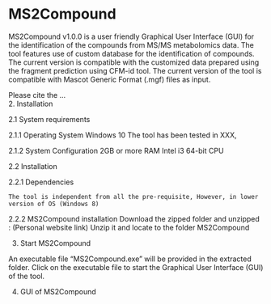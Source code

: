 # MS2Compound

MS2Compound v1.0.0 is a user friendly Graphical User Interface (GUI) for the identification of the compounds from MS/MS metabolomics data. The tool features use of custom database for the identification of compounds. The current version is compatible with the customized data prepared using the fragment prediction using CFM-id tool. 
The current version of the tool is compatible with Mascot Generic Format (.mgf) files as input. 

Please cite the …  
2.  Installation

2.1 System requirements

2.1.1 Operating System
	Windows 10
	The tool has been tested in XXX, 

2.1.2 System Configuration
	2GB or more RAM
	Intel i3 64-bit CPU 

2.2 Installation

2.2.1 Dependencies

	The tool is independent from all the pre-requisite, However, in lower version of OS (Windows 8)

2.2.2 MS2Compound installation
	Download the zipped folder and unzipped : (Personal website link)
	Unzip it and locate to the folder MS2Compound

3. Start MS2Compound

An executable file “MS2Compound.exe” will be provided in the extracted folder. Click on the executable file to start the Graphical User Interface (GUI) of the tool. 

4. GUI of MS2Compound
